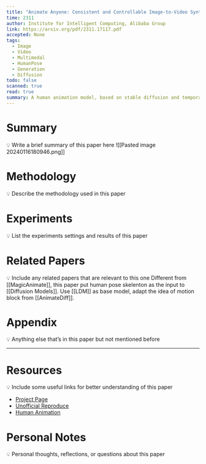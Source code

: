 ```yaml
---
title: "Animate Anyone: Consistent and Controllable Image-to-Video Synthesis for Character Animation"
time: 2311
author: Institute for Intelligent Computing, Alibaba Group
link: https://arxiv.org/pdf/2311.17117.pdf
accepted: None
tags:
  - Image
  - Video
  - Multimodal
  - HumanPose
  - Generation
  - Diffusion
todo: false
scanned: true
read: true
summary: A human animation model, based on stable diffusion and temporal layer, conditioned on reference image and motion sequence. Pose sequence is directly used as input of diffusion model along with noises.
---
```

# Summary
💡 Write a brief summary of this paper here
![[Pasted image 20240116180946.png]]
# Methodology
💡 Describe the methodology used in this paper

# Experiments
💡 List the experiments settings and results of this paper

# Related Papers
💡 Include any related papers that are relevant to this one
Different from [[MagicAnimate]], this paper put human pose skelenton as the input to [[Diffusion Models]].
Use [[LDM]] as base model, adapt the idea of motion block from [[AnimateDiff]].

# Appendix
💡 Anything else that’s in this paper but not mentioned before

---
# Resources
💡 Include some useful links for better understanding of this paper
- [Project Page](https://humanaigc.github.io/animate-anyone/)
- [Unofficial Reproduce](https://github.com/MooreThreads/Moore-AnimateAnyone)
- [Human Animation](https://docs.google.com/presentation/d/17OTLGDjjYoZJA6TdNU4ecOPky7Xja3MViUpTYSfNXjM/edit#slide=id.g2a7f2eb90a5_0_61)
# Personal Notes
💡 Personal thoughts, reflections, or questions about this paper